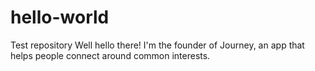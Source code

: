 # hello-world
Test repository
Well hello there! I'm the founder of Journey, an app that helps people connect around common interests.
